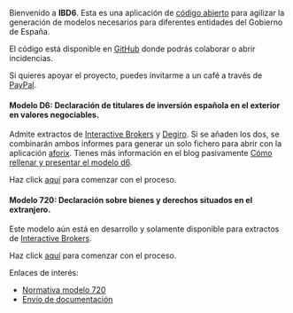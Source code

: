 Bienvenido a **IBD6**. Esta es una aplicación de [código abierto](https://es.wikipedia.org/wiki/C%C3%B3digo_abierto) para agilizar la generación de modelos necesarios para diferentes entidades del Gobierno de España.

El código está disponible en [GitHub](https://github.com/leinad87/IBD6) donde podrás colaborar o abrir incidencias. 

Si quieres apoyar el proyecto, puedes invitarme a un café a través de [PayPal](https://www.paypal.com/donate?business=RLT78EWATKNGU&amp;currency_code=EUR).

#### Modelo D6:  Declaración de titulares de inversión española en el exterior en valores negociables.
Admite extractos de [Interactive Brokers](https://www.interactivebrokers.eu) y [Degiro](https://www.degiro.es/). Si se añaden los dos, se combinarán ambos informes para generar un solo fichero para abrir con la aplicación [aforix](https://oficinavirtual.comercio.gob.es/AFORIXUpdater/). Tienes más información en el blog pasivamente [Cómo rellenar y presentar el modelo d6](https://www.pasivamente.com/2021/01/como-rellenar-y-presentar-el-modelo-d6.html).

Haz click [aquí](/modelo/D6) para comenzar con el proceso.


#### Modelo 720: Declaración sobre bienes y derechos situados en el extranjero.
Este modelo aún está en desarrollo y solamente disponible para extractos de [Interactive Brokers](https://www.interactivebrokers.eu).

Haz click [aquí](/modelo/720) para comenzar con el proceso.

Enlaces de interés:
- [Normativa modelo 720](https://www.agenciatributaria.es/static_files/Sede/Disenyo_registro/DR_Resto_Mod/archivos/modelo_720.pdf)
- [Envío de documentación](https://www.agenciatributaria.gob.es/AEAT.sede/procedimientoini/GI34.shtml)
